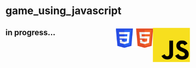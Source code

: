 # game_using_javascript
##  <img src="https://github.com/rodrigonuness/language_pictures/blob/master/Javascript.png" align="right" width="20%">
##  <img src="https://github.com/rodrigonuness/language_pictures/blob/master/Html&css.png" align="right" width="20%">
## in progress...
